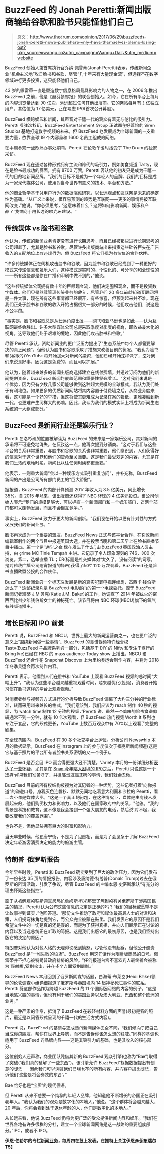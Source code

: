 # BuzzFeed 的 Jonah Peretti:新闻出版商输给谷歌和脸书只能怪他们自己

> 原文：<http://www.thedrum.com/opinion/2017/06/29/buzzfeeds-jonah-peretti-news-publishers-only-have-themselves-blame-losing-out?utm_source=wanqu.co&utm_campaign=Wanqu+Daily&utm_medium=website>

BuzzFeed 创始人兼首席执行官乔纳·佩雷蒂(Jonah Peretti)表示，传统新闻企业“机会主义地”攻击脸书和谷歌，尽管“几十年来有大量现金流”，但选择不在数字领域进行更多投资，这只能怪他们自己。

43 岁的佩雷蒂一直是塑造数字信息格局最具影响力的人物之一，在 2006 年推出 BuzzFeed 之前，他是《赫芬顿邮报》的联合创始人。如今，它在所有平台上每月的内容浏览量达到 90 亿次，远远超过任何其他出版商。它的网站每月有 2 亿独立用户，其估值为 17 亿美元，正在考虑 IPO(首次公开募股)。

BuzzFeed 横跨娱乐和新闻，其声音对千禧一代的观众有着无与伦比的吸引力。Peretti 常驻洛杉矶，BuzzFeed Entertainment Group 正试图在好莱坞的 Siren Studios 基地打造数字视频的未来。但 BuzzFeed 也发展成为全球新闻的一支重要力量，依靠全球 19 个内容局和 1600 名员工组成的网络。

在本周参观一些欧洲办事处期间，Peretti 在伦敦午餐时接受了 The Drum 的独家采访。

BuzzFeed 现在通过各种形式拥有主流和跨代的吸引力，例如美食频道 Tasty，现在是脸书最成功的页面，拥有 8700 万赞，Peretti 否认他的初衷只是成为千禧一代的目的地新闻品牌。“我们的目标不是成为一个年轻人的品牌，我们的目标是成为一家现代媒体公司，使用对当今世界有意义的技术、平台和方法。”

他的商业哲学基于对用户行为的数据驱动研究，以长远观点和互联网是未来的确定性为基础。“从广义上来说，很容易预测的趋势是互联网——更多的事情将被互联网改变，”他说。“你必须思考，‘这意味着什么？这将如何影响新闻、娱乐和产品？’我倾向于用长远的眼光来建设。"

## 传统媒体 vs 脸书和谷歌

他认为，传统的新闻业务肯定没有进行长期思考，而且已经被那些进行长期思考的公司超越了，尤其是脸书和谷歌。尽管许多出版商站出来指责这些硅谷巨头在广告收入的支配地位上有违规行为，但 BuzzFeed 将它们视为有价值的合作伙伴。

“许多传统媒体正在伺机攻击脸书和谷歌，因为脸书和谷歌已经找到了一种更好的模式来传递信息和娱乐人们，这种模式是实时的、个性化的、可分享的和全球性的——所有这些都是你在广播和印刷中做不到的，”他说。

“这些传统媒体公司拥有数十年的巨额现金流，他们决定囤积现金，而不是投资数字媒体。他们只是继续管理传统业务的收入，尽管我们 20 多年前就知道互联网将是一件大事，现在所有这些事情都已经展开，有些惊喜，但预测起来并不难。现在我们正处于脸书和谷歌的收入开始占据很大一部分的时候，他们攻击他们，说这是不公平的。

“事实是，脸书和谷歌总是从长远角度出发——网飞和亚马逊也是如此——认为互联网最终会胜出。许多大型媒体公司总是采取季度对季度的视角，即收益最大化的视角，这导致他们处于艰难的境地，因此他们攻击脸书和谷歌。”

尽管 Peretti 承认，资助新闻业的更广泛压力提出了“生态系统中每个人都需要解决的真正问题”，但他认为脸书和谷歌采取了措施来改善目前的状况。“我认为脸书和(谷歌的)YouTube 将开始加大对新闻的投资，他们已经开始这样做了，这对我们来说是好事，因为这是免费的，而且可以扩展。”

他认为，随着越来越多的新闻出版商选择建立在线付费墙，并通过订阅为他们的新闻提供资金，BuzzFeed 新闻的覆盖范围和重要性将会增长。“这对我们来说是一个优势，因为只有少数几家公司能够做到这种超大规模的全球模式，我认为我们处于有利地位。如果更多的优质新闻网站将其内容置于付费墙之后，从商业角度来看，这可能是一个好的举措，但这将使其更难成为记录在案的报纸，更难接触到新一代，也更难产生同样大的影响。因此，我认为我们的模式实际上将成为新闻生态系统的一大组成部分。”

## BuzzFeed 是新闻行业还是娱乐行业？

Peretti 在洛杉矶的位置被解读为 BuzzFeed 的未来是一家娱乐公司，其对新闻的承诺将不可避免地消失。在反驳这一点，他再次提到分销商。“这对于我们与这些平台的关系非常重要，与脸书和谷歌的关系也非常重要，他们意识到，人们获得好的信息对于这个世界和他们的使命至关重要。这是我们最受欢迎的内容，尤其是在我们生活的艰难时期。新闻比以往任何时候都更重要。”

他表示，一则重大新闻“会以一种娱乐方式吸引重复访问”，并补充称，BuzzFeed 新闻的产出是公司所有部门员工的“巨大骄傲”。

据报道，BuzzFeed 的内部计算预测 2017 年收入为 3.5 亿美元，同比增长 35%。自 2015 年以来，该出版商还获得了 NBC 环球的 4 亿美元投资。该公司创始人表示:“我们的规模足够大，可以拥有一个新闻部门和一个娱乐部门，这两个部门都可以蓬勃发展，而且不会相互竞争。”。

事实上，BuzzFeed 致力于更大的新闻创新。"我们现在开始以更有针对性的方式发展我们的新闻业务。"

脸书再次成为一个重要的盟友。BuzzFeed News 正式与该平台合作，在伦敦新闻编辑室制作的两个节目中报道英国大选，并在投票当晚和第二天早上在脸书直播节目中播出。第一个是“选举之夜:现在发生了什么”,由 BuzzFeed 英国政治人员主持，由 grime MC Tinie Tempah 主讲。它记录了令人印象深刻的 746，000 次浏览。第二，选举直播 TL；DR(标题是社交媒体对“太久了，没有阅读”的简写，是对传统广播公司通宵报道的抨击)获得了超过 120 万次观看。BuzzFeed 还是脸书直播欧盟公投的合作伙伴。

BuzzFeed 新闻业的一个标志性发展是新的真实犯罪电视连续剧，杰西卡·钱伯斯怎么了？这部纪录片是 BuzzFeed 电影部门的第一个电视委托，源于 BuzzFeed 新闻记者凯蒂 J.M 贝克(Katie J.M. Baker)的工作，她调查了 2014 年被纵火的密西西比州少年钱伯斯女士的神秘死亡。该节目将由 NBC 环球(NBCU)旗下的氧气有线频道播出。

## 增长目标和 IPO 前景

Peretti 说，BuzzFeed 和 NBCU，世界上最大的新闻运营商之一，也在更广泛的意义上“围绕新闻做一些事情”。BuzzFeed 的食谱视频特许经营权 Tasty(BuzzFeed 子品牌系列的一部分，包括基于 DIY 的 Nifty 和专注于旅行的 Bring Me)已经在 NBC 的 mass audience Today show 上播出。NBCU 和 BuzzFeed 还合作在 Snapchat Discover 上为里约奥运会制作内容，并将为 2018 年冬季奥运会再次制作内容。

Peretti 表示，他看到人们在脸书和 YouTube 上观看 BuzzFeed 视频的总时间“大幅上升”。“我认为这些平台越来越重视观看时间，越来越优化(视频)，消费者开始习惯在脸书这样的平台上观看视频。”

对消费者参与视频的方式进行的分析导致 BuzzFeed 偏离了大约三分钟的行业标准，转而采用越来越长的格式。“我们意识到，我们应该为 reach 制作 40 秒的视频，为 watch time 制作 12 分钟的视频，”Peretti 说。虽然一个美味的脸书食谱剪辑通常不到一分钟，就有 10 亿次观看，但 BuzzFeed 热门视频 Worth It 系列也专注于食品，它的形式更长，YouTube 上数百万观众中有 70%以上观看了完整的剧集。

在全球范围内，BuzzFeed 在 30 多个社交平台上运营。分析公司 Newswhip 本月的数据显示，BuzzFeed 在 Instagram 上的参与度仅次于福克斯新闻频道(这是它与基于照片的平台所有者脸书关系密切的又一个例子)。

BuzzFeed 是否会因 IPO 而变得更强大还不清楚。Variety 本月的一份详细分析[表达了一些怀疑](http://variety.com/2017/digital/features/buzzfeed-ipo-silicon-valley-1202470391/)，尤其是在 [Snap 今年陷入困境的 IPO](https://www.thedrum.com/news/2017/03/02/snap-inc-ipo-industry-experts-weigh-snapchats-future)之后。Peretti 只说这是一个选择:如果我们准备好了，并且感觉这是正确的事情，我们就会去做。

BuzzFeed 目前的所有权结构被视为对其记者的一种优势，这些记者打着“向你报道”的谦逊口号。身着灰色连帽衫、默默无闻地吃着意大利面和沙拉的 Peretti，看上去不像是媒体大亨。"这是一个真正的问题，在这种情况下，媒体是由有钱人发展起来的，他们购买权力和影响力，以及他们在国家政府中的关系，"他说。“我的背景是科技和教育，这不像是我会接到一个强大朋友的电话，然后说‘对不起，我要改变我们的覆盖范围’。”

也许不是，但他显然拥有巨大的财富和影响力。

当天早些时候，他在唐宁街，不是为了见首相，而是为了会见急于了解 BuzzFeed 决定年轻游客消费决定的能力的旅游主管。

## 特朗普-俄罗斯报告

今年早些时候，Peretti 和 BuzzFeed 确实受到了巨大的政治压力，因为它们发布了一份长达 35 页的情报报告，内容涉及唐纳德·特朗普(Donald Trump)过去在俄罗斯的所谓活动，引发了争议，尽管 BuzzFeed 的主编本恩·史密斯承认“有充分的理由怀疑这些指控”。

鉴于从被解雇的联邦调查局局长詹姆斯·科米那里了解到的有关俄罗斯干涉美国民主的情况，Peretti 认为公布这些信息的决定是正确的吗？“我们的目标或愿望不是让故事得到证实，”他回答道。“那份文件推动了政府和媒体最高层人士的对话和决策，人们拐弯抹角地提到它，而公众完全被蒙在鼓里。我们发表它的原因不是我们希望文件中的一切是真的还是假的，而是为了获得真相，并向人们展示正在讨论的内容以及当选总统正在听取的简报。这是我们出版它的最初原因，也是我们坚持出版它的决定的原因。”

特朗普对他认为对他人格的无理诽谤感到愤怒，尽管他没有起诉，但他公开谴责 BuzzFeed 是“一堆失败的垃圾”。BuzzFeed 用这句话作为限量版商品的口号。佩雷蒂并不担心被特朗普政府排挤的风险。“任何报道白宫不喜欢的人最终都会被称为‘假新闻’,受到攻击，并在多个方面受到限制。”

BuzzFeed News 本月回到了俄罗斯阴谋的话题，由海蒂·布莱克(Heidi Blake)领导的伦敦调查小组详细报道了俄罗斯与英国境内 14 起神秘死亡事件的联系。Peretti 将这部作品作为跨越 BuzzFeed 的 11 个国际版网络的内容的例子。“这是当地感兴趣的事情，但也有利于我们的美国业务以及澳大利亚、巴西和整个欧洲的业务。”

这是一种严肃的作品，抵消了 BuzzFeed 在较轻材料方面的声誉(最初是猫的照片，最近是以问答形式呈现的千禧一代的生活方式内容)。

Peretti 说，BuzzFeed 的基调与更成熟的新闻媒体完全不同。“我们倾向于把自己当成你的朋友，帮你在世界上导航，而不是告诉你该怎么想的权威。”同样的基调也适用于 BuzzFeed 的品牌内容——这是其吸引力的基础，也是其收入的核心部分。

这位创始人还声称，商业团队凭借其新的 BuzzFeed 观众引擎(也称为“Bae”)取得了突破(“我们真的破解了一些东西”)。该引擎允许 BuzzFeed“根据数据提出有创意的想法……因此我们可以浏览我们已经发布的所有内容，并向客户提出想法，告诉他们‘这些是将会奏效的东西’。”

Bae 恰好也是“宝贝”的现代俚语。

但 Peretti 从来不想要一个纯粹的年轻人品牌，他知道他不断增长的帝国正在吸引老年人。“我认为我们的观众是数字化的本地人，”他说。“这个群体将会越来越大，20 年后，你将会看到处于退休年龄的人，他们是数字化的本地人。”

从长远来看，他说 BuzzFeed 仍将为更广泛的受众提供新闻内容和娱乐。“我们在世界各地有许多很棒的分社，建立一个全球新闻网络是这一战略的重要组成部分。”IPO，或者不 IPO。

**伊恩·伯勒尔的专栏[新闻业务](https://www.thedrum.com/columns/ian-burrell-the-news-business)，每周四在鼓上发表。在推特上关注伊恩[@伊布瑞尔](http://twitter.com/iburrell)T5】**